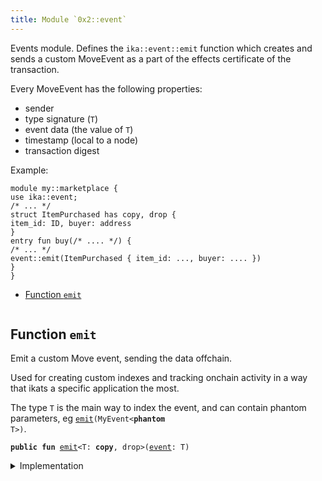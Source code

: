 ```yaml
---
title: Module `0x2::event`
---
```


Events module. Defines the <code>ika::event::emit</code> function which
creates and sends a custom MoveEvent as a part of the effects
certificate of the transaction.

Every MoveEvent has the following properties:
- sender
- type signature (<code>T</code>)
- event data (the value of <code>T</code>)
- timestamp (local to a node)
- transaction digest

Example:
```
module my::marketplace {
use ika::event;
/* ... */
struct ItemPurchased has copy, drop {
item_id: ID, buyer: address
}
entry fun buy(/* .... */) {
/* ... */
event::emit(ItemPurchased { item_id: ..., buyer: .... })
}
}
```


-  [Function `emit`](#0x2_event_emit)


<pre><code></code></pre>



<a name="0x2_event_emit"></a>

## Function `emit`

Emit a custom Move event, sending the data offchain.

Used for creating custom indexes and tracking onchain
activity in a way that ikats a specific application the most.

The type <code>T</code> is the main way to index the event, and can contain
phantom parameters, eg <code><a href="../ika-framework/event.md#0x2_event_emit">emit</a>(MyEvent&lt;<b>phantom</b> T&gt;)</code>.


<pre><code><b>public</b> <b>fun</b> <a href="../ika-framework/event.md#0x2_event_emit">emit</a>&lt;T: <b>copy</b>, drop&gt;(<a href="../ika-framework/event.md#0x2_event">event</a>: T)
</code></pre>



<details>
<summary>Implementation</summary>


<pre><code><b>public</b> <b>native</b> <b>fun</b> <a href="../ika-framework/event.md#0x2_event_emit">emit</a>&lt;T: <b>copy</b> + drop&gt;(<a href="../ika-framework/event.md#0x2_event">event</a>: T);
</code></pre>



</details>
